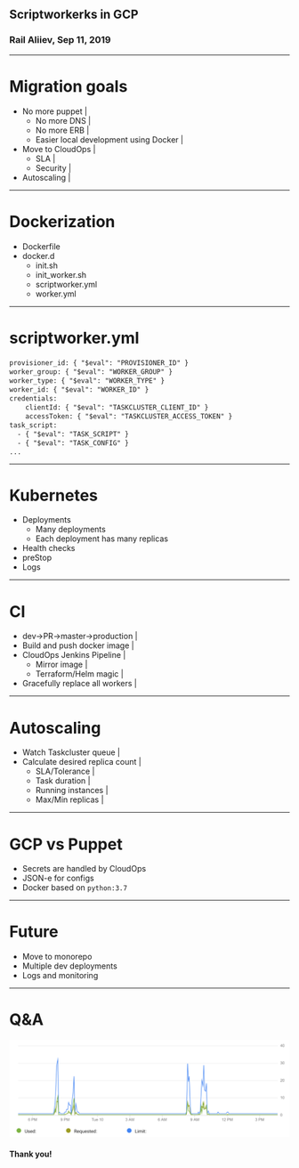 ## Scriptworkerks in GCP
### Rail Aliiev, Sep 11, 2019

---

# Migration goals
- No more puppet                          |
  - No more DNS                           |
  - No more ERB                           |
  - Easier local development using Docker |
- Move to CloudOps                        |
  - SLA                                   |
  - Security                              |
- Autoscaling                             |

---

# Dockerization
- Dockerfile
- docker.d
  - init.sh
  - init_worker.sh
  - scriptworker.yml
  - worker.yml

---
# scriptworker.yml
```
provisioner_id: { "$eval": "PROVISIONER_ID" }
worker_group: { "$eval": "WORKER_GROUP" }
worker_type: { "$eval": "WORKER_TYPE" }
worker_id: { "$eval": "WORKER_ID" }
credentials:
    clientId: { "$eval": "TASKCLUSTER_CLIENT_ID" }
    accessToken: { "$eval": "TASKCLUSTER_ACCESS_TOKEN" }
task_script:
  - { "$eval": "TASK_SCRIPT" }
  - { "$eval": "TASK_CONFIG" }
...
```
---
# Kubernetes
- Deployments
  - Many deployments
  - Each deployment has many replicas
- Health checks
- preStop
- Logs

---

# CI
- dev->PR->master->production    |
- Build and push docker image    |
- CloudOps Jenkins Pipeline      |
  - Mirror image                 |
  - Terraform/Helm magic         |
- Gracefully replace all workers |

---

# Autoscaling
- Watch Taskcluster queue         |
- Calculate desired replica count |
  - SLA/Tolerance                 |
  - Task duration                 |
  - Running instances             |
  - Max/Min replicas              |

---

# GCP vs Puppet
- Secrets are handled by CloudOps
- JSON-e for configs
- Docker based on `python:3.7`

---
# Future
- Move to monorepo
- Multiple dev deployments
- Logs and monitoring

---
# Q&A
![Graph](./assets/b634468d.png)
#### Thank you!

